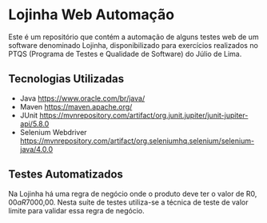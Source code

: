 # Lojinha Web Automação
Este é um repositório que contém a automação de alguns testes web de um software denominado Lojinha, disponibilizado para exercícios realizados no PTQS (Programa de Testes e Qualidade de Software) do Júlio de Lima.

## Tecnologias Utilizadas
- Java
  https://www.oracle.com/br/java/
- Maven
  https://maven.apache.org/
- JUnit
  https://mvnrepository.com/artifact/org.junit.jupiter/junit-jupiter-api/5.8.0
- Selenium Webdriver
  https://mvnrepository.com/artifact/org.seleniumhq.selenium/selenium-java/4.0.0

## Testes Automatizados
Na Lojinha há uma regra de negócio onde o produto deve ter o valor de R$0,00 a R$7000,00. Nesta suíte de testes utiliza-se a técnica de teste de valor limite para validar essa regra de negócio.




